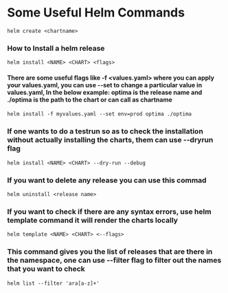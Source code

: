 # Some Useful Helm Commands #
```
helm create <chartname>
```
### How to Install a helm release ###


```
helm install <NAME> <CHART> <flags>
```
#### There are some useful flags like -f <values.yaml> where you can apply your values.yaml, you can use --set to change a particular value in values.yaml, In the below example: optima is the release name and ./optima is the path to the chart or can call as chartname ####
```
helm install -f myvalues.yaml --set env=prod optima ./optima
```
### If one wants to do a testrun so as to check the installation without actually installing the charts, them can use --dryrun flag ###
```
helm install <NAME> <CHART> --dry-run --debug
```
### If you want to delete any release you can use this commad ###
```
helm uninstall <release name>
```
### If you want to check if there are any syntax errors, use helm template command it will render the charts locally ###
```
helm template <NAME> <CHART> <--flags>
```
### This command gives you the list of releases that are there in the namespace, one can use --filter flag to filter out the names that you want to check ###
```
helm list --filter 'ara[a-z]+'
```
